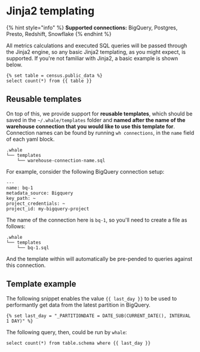# Jinja2 templating

{% hint style="info" %}
**Supported connections:** BigQuery, Postgres, Presto, Redshift, Snowflake
{% endhint %}

All metrics calculations and executed SQL queries will be passed through the Jinja2 engine, so any basic Jinja2 templating, as you might expect, is supported. If you're not familiar with Jinja2, a basic example is shown below.

```text
{% set table = census.public_data %}
select count(*) from {{ table }}
```

## Reusable templates

On top of this, we provide support for **reusable templates**, which should be saved in the `~/.whale/templates` folder  and **named after the name of the warehouse connection that you would like to use this template for**. Connection names can be found by running `wh connections`, in the `name` field of each yaml block. 

```text
.whale
└── templates
    └── warehouse-connection-name.sql
```

For example, consider the following BigQuery connection setup:

```text
---
name: bq-1
metadata_source: Bigquery
key_path: ~
project_credentials: ~
project_id: my-bigquery-project
```

The name of the connection here is `bq-1`, so you'll need to create a file as follows:

```text
.whale
└── templates
    └── bq-1.sql
```

And the template within will automatically be pre-pended to queries against this connection.

## Template example

The following snippet enables the value `{{ last_day }}` to be used to performantly get data from the latest partition in BigQuery.

```text
{% set last_day = "_PARTITIONDATE = DATE_SUB(CURRENT_DATE(), INTERVAL 1 DAY)" %}
```

The following query, then, could be run by `whale`:

```text
select count(*) from table.schema where {{ last_day }}
```

